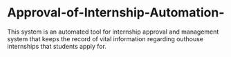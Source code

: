 # Approval-of-Internship-Automation-
This system is an automated tool for internship approval and management system that keeps the record of vital information regarding outhouse internships that students apply for.
